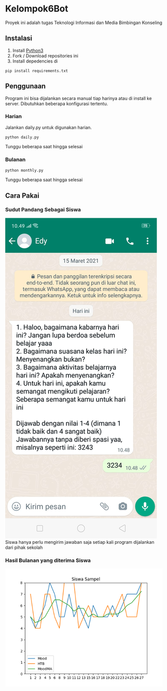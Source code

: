 # Kelompok6Bot
Proyek ini adalah tugas Teknologi Informasi dan Media Bimbingan Konseling

## Instalasi
1. Install [Python3](https://python.org)
2. Fork / Download repositories ini
3. Install depedencies di
```
pip install requirements.txt
```

## Penggunaan
Program ini bisa dijalankan secara manual tiap harinya atau di install ke server.
Dibutuhkan beberapa konfigurasi tertentu.

### Harian
Jalankan daily.py untuk digunakan harian.
```
python daily.py
```
Tunggu beberapa saat hingga selesai

### Bulanan

```
python monthly.py
```
Tunggu beberapa saat hingga selesai

## Cara Pakai
### Sudut Pandang Sebagai Siswa
![Gambar Hasil sudut pandang siswa](https://github.com/edycoder/Kelompok6Bot/blob/main/SiswaPOV.jpeg)
Siswa hanya perlu mengirim jawaban saja setiap kali program dijalankan dari pihak sekolah

### Hasil Bulanan yang diterima Siswa
![Gambar Hasil yang diterima siswa](https://github.com/edycoder/Kelompok6Bot/blob/main/Hasil%20Siswa.png)
